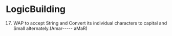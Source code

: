 # LogicBuilding
17.	WAP to accept  String and Convert its individual characters to capital and Small alternately.(Amar----- aMaR)
